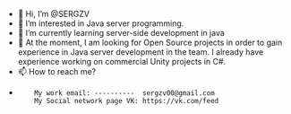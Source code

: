 - 👋 Hi, I’m @SERGZV
- 👀 I’m interested in Java server programming.
- 🌱 I’m currently learning server-side development in java
- 💞️ At the moment, I am looking for Open Source projects in order to gain experience in Java server development in the team. I already have experience working on commercial Unity projects in C#.
- 📫 How to reach me?
-         My work email: ----------  sergzv00@gmail.com
          My Social network page VK: https://vk.com/feed

<!---
SERGZV/SERGZV is a ✨ special ✨ repository because its `README.md` (this file) appears on your GitHub profile.
You can click the Preview link to take a look at your changes.
--->

